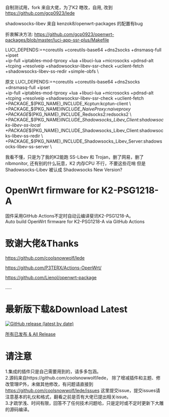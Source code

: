 自制测试用，fork 来自大佬，为了K2 瞎改，自用, 改到 https://github.com/gcp0923/lede

shadowsocks-libev 来自 kenzok8/openwrt-packages 的配置有bug

折衷解决方法:
https://github.com/gcp0923/openwrt-packages/blob/master/luci-app-ssr-plus/Makefile

LUCI_DEPENDS:=+coreutils +coreutils-base64 +dns2socks +dnsmasq-full +ipset \
	+ip-full +iptables-mod-tproxy +lua +libuci-lua +microsocks +pdnsd-alt \
	+tcping +resolveip +shadowsocksr-libev-ssr-check +uclient-fetch \
	+shadowsocks-libev-ss-redir +simple-obfs \

原文
LUCI_DEPENDS:=+coreutils +coreutils-base64 +dns2socks +dnsmasq-full +ipset \
	+ip-full +iptables-mod-tproxy +lua +libuci-lua +microsocks +pdnsd-alt \
	+tcping +resolveip +shadowsocksr-libev-ssr-check +uclient-fetch \
	+PACKAGE_$(PKG_NAME)_INCLUDE_Kcptun:kcptun-client \
	+PACKAGE_$(PKG_NAME)_INCLUDE_NaiveProxy:naiveproxy \
	+PACKAGE_$(PKG_NAME)_INCLUDE_Redsocks2:redsocks2 \
	+PACKAGE_$(PKG_NAME)_INCLUDE_Shadowsocks_Libev_Client:shadowsocks-libev-ss-local \
	+PACKAGE_$(PKG_NAME)_INCLUDE_Shadowsocks_Libev_Client:shadowsocks-libev-ss-redir \
	+PACKAGE_$(PKG_NAME)_INCLUDE_Shadowsocks_Libev_Server:shadowsocks-libev-ss-server \
	
我看不懂，只是为了我的K2能跑 SS-Libev 和 Trojan，删了网易，删了 nlbmonitor, 还有别的什么玩意，K2 内存CPU 不行，不要这些花哨
但是 Shadowsocks-Libev 被认成 Shadowsocks New Version? 


# OpenWrt firmware for K2-PSG1218-A
固件采用GitHub Actions不定时自动云编译斐讯K2-PSG1218-A。  
Auto build OpenWrt firmware for K2-PSG1218-A via GitHub Actions

# 致谢大佬&Thanks

https://github.com/coolsnowwolf/lede

https://github.com/P3TERX/Actions-OpenWrt/

https://github.com/Lienol/openwrt-package

.....



# 最新版下载&Download Latest
[![GitHub release (latest by date)](https://img.shields.io/github/v/release/leopardciaw/PSG1218?style=for-the-badge&label=Download)](https://github.com/leopardciaw/PSG1218/releases/latest)


[所有已发布 & All Release](https://github.com/leopardciaw/PSG1218/releases)

# 请注意
1.集成的插件只是自己需要用到的，请多多包涵。  
2.源码来自https://github.com/coolsnowwolf/lede，
除了增减插件和主题、修改管理IP外，未做其他修改，有问题请直接到
https://github.com/coolsnowwolf/lede/issues 这里提交issue，提交issues请注意基本的礼仪和格式，翻看之前是否有大佬已提出相关issue。  
3.才疏学浅、时间有限，回答不了任何技术问题哈，只是定时或不定时更新下大雕的源码编译。
